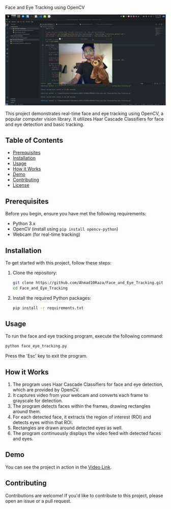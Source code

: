Face and Eye Tracking using OpenCV

![Demo GIF](https://github.com/Ahmad10Raza/Face_and_Eye_Tracking/blob/master/Face_and_Eye_Tracking.png)

This project demonstrates real-time face and eye tracking using OpenCV, a popular computer vision library. It utilizes Haar Cascade Classifiers for face and eye detection and basic tracking.

## Table of Contents

- [Prerequisites](#prerequisites)
- [Installation](#installation)
- [Usage](#usage)
- [How it Works](#how-it-works)
- [Demo](#demo)
- [Contributing](#contributing)
- [License](#license)

## Prerequisites

Before you begin, ensure you have met the following requirements:

- Python 3.x
- OpenCV (install using `pip install opencv-python`)
- Webcam (for real-time tracking)

## Installation

To get started with this project, follow these steps:

1. Clone the repository:

   ```bash
   git clone https://github.com/Ahmad10Raza/Face_and_Eye_Tracking.git
   cd Face_and_Eye_Tracking
   ```
2. Install the required Python packages:

   ```bash
   pip install -r requirements.txt
   ```

## Usage

To run the face and eye tracking program, execute the following command:

```bash
python face_eye_tracking.py
```

Press the 'Esc' key to exit the program.

## How it Works

1. The program uses Haar Cascade Classifiers for face and eye detection, which are provided by OpenCV.
2. It captures video from your webcam and converts each frame to grayscale for detection.
3. The program detects faces within the frames, drawing rectangles around them.
4. For each detected face, it extracts the region of interest (ROI) and detects eyes within that ROI.
5. Rectangles are drawn around detected eyes as well.
6. The program continuously displays the video feed with detected faces and eyes.

## Demo

You can see the project in action in the [Video Link](https://drive.google.com/file/d/1TRWptLkiG-ntyOVAH3Dc1lhPEu_EwRTp/view?usp=sharing).

## Contributing

Contributions are welcome! If you'd like to contribute to this project, please open an issue or a pull request.
